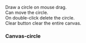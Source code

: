 Draw a circle on mouse drag.<br/>
Can move the circle.<br/>
On double-click delete the circle.<br/>
Clear button clear the entire canvas.<br/>
<a href="https://stharohit.github.io/canvas-circle/" style="text-decoration: none;"><h3>Canvas-circle</h3></a>
